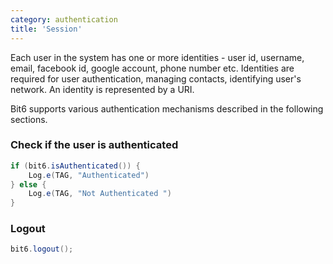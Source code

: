 ```yaml
---
category: authentication
title: 'Session'
---
```


Each user in the system has one or more identities - user id, username, email, facebook id, google account, phone number etc. Identities are required for user authentication, managing contacts, identifying user's network. An identity is represented by a URI.

Bit6 supports various authentication mechanisms described in the following sections. 


### Check if the user is authenticated

```java
if (bit6.isAuthenticated()) {
	Log.e(TAG, "Authenticated")
} else {
	Log.e(TAG, "Not Authenticated ")
}
```


### Logout

```java
bit6.logout();
```
